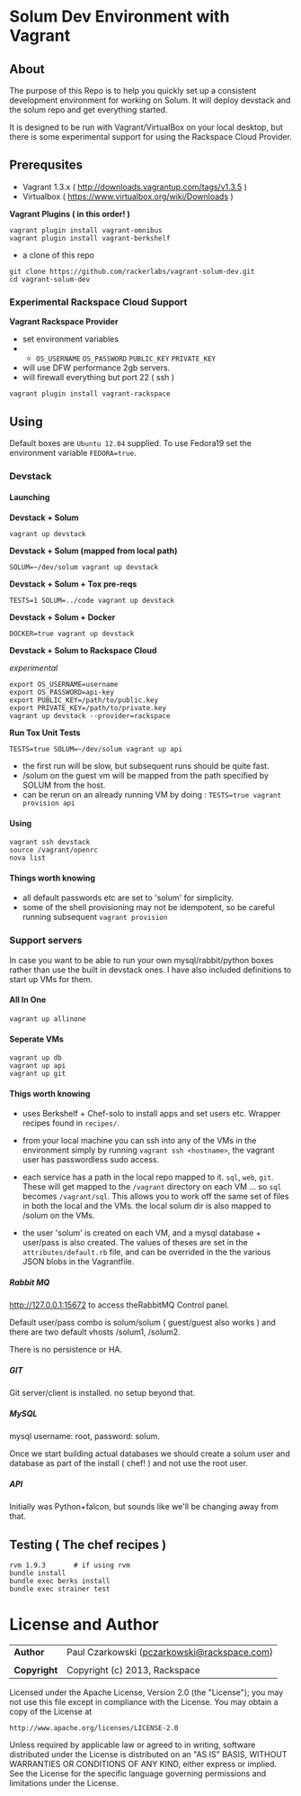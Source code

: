# Solum Dev Environment with Vagrant

## About

The purpose of this Repo is to help you quickly set up a consistent development environment
for working on Solum. It will deploy devstack and the solum repo and get everything started.

It is designed to be run with Vagrant/VirtualBox on your local desktop, but there is some experimental
support for using the Rackspace Cloud Provider.

## Prerequsites

* Vagrant 1.3.x  ( http://downloads.vagrantup.com/tags/v1.3.5 )
* Virtualbox ( https://www.virtualbox.org/wiki/Downloads )

__Vagrant Plugins ( in this order! )__

```
vagrant plugin install vagrant-omnibus
vagrant plugin install vagrant-berkshelf
```

* a clone of this repo

```
git clone https://github.com/rackerlabs/vagrant-solum-dev.git
cd vagrant-solum-dev
```

### Experimental Rackspace Cloud Support

__Vagrant Rackspace Provider__

* set environment variables
*  * `OS_USERNAME` `OS_PASSWORD` `PUBLIC_KEY` `PRIVATE_KEY`
* will use DFW performance 2gb servers.
* will firewall everything but port 22 ( ssh )

```
vagrant plugin install vagrant-rackspace
```

## Using

Default boxes are `Ubuntu 12.04` supplied.  To use Fedora19 set the 
environment variable `FEDORA=true`.

### Devstack

#### Launching

__Devstack + Solum__

`vagrant up devstack`

__Devstack + Solum (mapped from local path)__

`SOLUM=~/dev/solum vagrant up devstack`

__Devstack + Solum + Tox pre-reqs__

`TESTS=1 SOLUM=../code vagrant up devstack`

__Devstack + Solum + Docker__

`DOCKER=true vagrant up devstack`

__Devstack + Solum to Rackspace Cloud__

_experimental_

```
export OS_USERNAME=username
export OS_PASSWORD=api-key
export PUBLIC_KEY=/path/to/public.key
export PRIVATE_KEY=/path/to/private.key
vagrant up devstack --provider=rackspace
```

__Run Tox Unit Tests__

`TESTS=true SOLUM=~/dev/solum vagrant up api`

* the first run will be slow,  but subsequent runs should be quite fast.
* /solum on the guest vm will be mapped from the path specified by SOLUM from the host.
* can be rerun on an already running VM by doing : `TESTS=true vagrant provision api`

#### Using

```
vagrant ssh devstack
source /vagrant/openrc
nova list
```

#### Things worth knowing

* all default passwords etc are set to 'solum' for simplicity.
* some of the shell provisioning may not be idempotent,  so be careful running subsequent `vagrant provision`

### Support servers

In case you want to be able to run your own mysql/rabbit/python boxes rather than use
the built in devstack ones.  I have also included definitions to start up VMs for them.


#### All In One

```
vagrant up allinone
```

#### Seperate VMs

```
vagrant up db
vagrant up api
vagrant up git
```

#### Thigs worth knowing

* uses Berkshelf + Chef-solo to install apps and set users etc.   Wrapper recipes found in `recipes/`.

* from your local machine you can ssh into any of the VMs in the environment simply by running `vagrant ssh <hostname>`,  the vagrant user has passwordless sudo access.

* each service has a path in the local repo mapped to it.    `sql`, `web`, `git`.   These will get mapped to the `/vagrant` directory on each VM ... so `sql` becomes `/vagrant/sql`.   This allows you to work off the same set of files in both the local and the VMs.    the local solum dir is also mapped to /solum on the VMs.

* the user 'solum' is created on each VM, and a mysql database + user/pass is also created.   The values of theses are set in the `attributes/default.rb` file, and can be overrided in the the various JSON blobs in the Vagrantfile.

##### Rabbit MQ

http://127.0.0.1:15672 to access theRabbitMQ Control panel.

Default user/pass combo is solum/solum ( guest/guest also works )  and there are two default vhosts /solum1, /solum2.

There is no persistence or HA.

##### GIT

Git server/client is installed.   no setup beyond that.

##### MySQL

mysql username: root,  password:  solum.

Once we start building actual databases we should create a solum user and database as part of the install ( chef! ) and not use the root user.

##### API

Initially was Python+falcon,  but sounds like we'll be changing away from that.


## Testing ( The chef recipes )
    rvm 1.9.3       # if using rvm
    bundle install
    bundle exec berks install
    bundle exec strainer test

License and Author
==================

|                      |                                                    |
|:---------------------|:---------------------------------------------------|
| **Author**           | Paul Czarkowski (pczarkowski@rackspace.com)        |
|                      |                                                    |
| **Copyright**        | Copyright (c) 2013, Rackspace                      |


Licensed under the Apache License, Version 2.0 (the "License");
you may not use this file except in compliance with the License.
You may obtain a copy of the License at

    http://www.apache.org/licenses/LICENSE-2.0

Unless required by applicable law or agreed to in writing, software
distributed under the License is distributed on an "AS IS" BASIS,
WITHOUT WARRANTIES OR CONDITIONS OF ANY KIND, either express or implied.
See the License for the specific language governing permissions and
limitations under the License.
